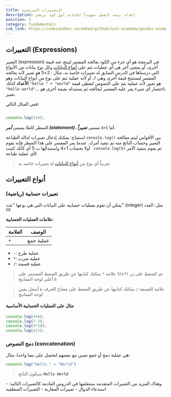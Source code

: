```yaml
---
title: التعبيرات البرمجية
description: إعداد بيئة العمل تمهيداً لكتابة أول كود برمجي
position: 3
category: fundamentals
csb_link: https://codesandbox.io/embed/github/nuxt-academy/guides-examples/tree/master/01_get_started/01_installation?fontsize=14&hidenavigation=1&theme=dark
---
```


## التعبيرات (Expressions)
التعبير (expression) في البرمجة هو أي جزء من الكود يعالجه المفسر لينتج عنه قيمة أخرى، أو بمعنى آخر هي أي عمليات تتم على [أنواع البيانات](/algorithms/datatypes) وكل نوع بيانات من اﻷنواع التي درسناها في الدرس السابق له تعبيرات خاصة به، مثال : 2+5 هو تعبير لأنه يعالجه المفسر ليستنتج قيمة أخرى وهي `7`، أو ﻷنه عملية تتم على نوع من أنواع البيانات وهو **الأعداد** كذلك `"hello " + "world"` هو تعبير لأنه عملية تتم على النصوص لتعطي قيمة `"hello world"`... باختصار أي شيء يمر عليه المفسر ليعالجه ثم يستبدله بقيمة أخرى هو تعبير.

ففي المثال التالي:
```js

console.log(1+4);
```

السطر كاملا يسمى ***أمر (statement)***، أما `1+4` تسمى ***تعبيراً***.

<base-alert type="info">

استنتاج: يمكنك إدخال تعبيرات لدالة الطباعة `console.log()` بين الأقواس ليتم معالجة التعبير وحساب الناتج منه ثم تنفيذ أمرك.
عندما يمر المفسر على هذا السطر فإنه يقوم أولا بحساب 1+4 واستبدالها ب 5 أي كأنك كتبت ` console.log(5)` ثم يقوم بتنفيذ الأمر كأي عملية طباعة

</base-alert>

> تقريباً أي نوع من [أنواع البيانات](/algorithms/datatypes) له تعبيرات خاصه به

## أنواع التعبيرات
### تعبيرات حسابية (رياضية)
يمكن أن تقوم بعمليات حسابية على البيانات التي هي نوعها "عدد" (integer) مثل: العدد `50`

**علامات العمليات الحسابية**:

|   العلامة   |   الوصف |
| --------- | -------- | 
| `+` | عملية جمع |
- `-`: عملية طرح
- `*`: عملية ضرب
- `/`: عملية قسمة

> علامة `*` يمكنك كتابتها عن طريق  الضغط المستمر على `Shift` ثم الضغط على زر `8` أعلى لوحة المفاتيح

> علامة القسمة `/` يمكنك كتابتها عن طريق الضغط على مفتاح الحرف `ظ` أسفل يمين لوحة المفاتيح

#### مثال على العمليات الحسابية اﻷساسية
```js
console.log(4+6);
console.log(7-2);
console.log(5*20);
console.log(4/2);
```


### دمج النصوص (concatenation)
هي عملية دمج أو جمع نصين مع بعضهم لنحصل على نصا واحدا، مثال:
```js
console.log("Hello " + "World")
```
> سيكون الناتج **`Hello World`**


<base-alert type="next">
وهناك المزيد من التعبيرات المتقدمة ستتعلمها في الدروس القادمة كالتعبيرات التالية:
- استدعاء الدوال
- تعبيرات المقارنة
- التعبيرات المنطقية
</base-alert>
